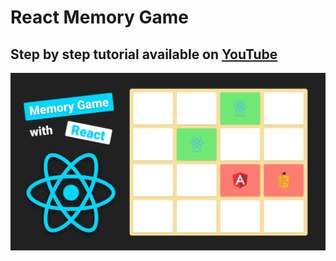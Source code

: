 # React Memory Game
## Step by step tutorial available on [YouTube](https://youtu.be/qhOZoJPMg6w)

![React Memory Game](public/img/game-preview.png)